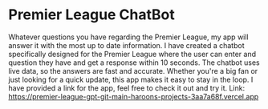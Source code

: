 # Premier League ChatBot
Whatever questions you have regarding the Premier League, my app will answer it with the most up to date information. I have created a chatbot specifically designed for the Premier League where the user can enter and question they have and get a response within 10 seconds. The chatbot uses live data, so the answers are fast and accurate. Whether you're a big fan or just looking for a quick update, this app makes it easy to stay in the loop. I have provided a link for the app, feel free to check it out and try it.
Link: https://premier-league-gpt-git-main-haroons-projects-3aa7a68f.vercel.app
